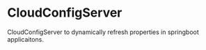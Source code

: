# CloudConfigServer
CloudConfigServer to dynamically refresh properties in springboot applicaitons.
